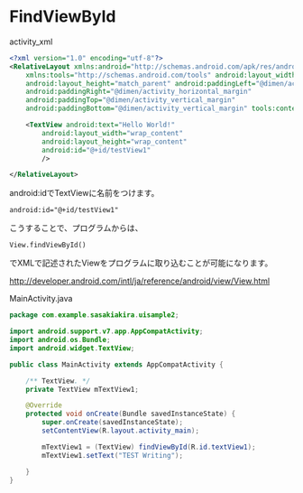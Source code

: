# FindViewById



activity_xml
```xml
<?xml version="1.0" encoding="utf-8"?>
<RelativeLayout xmlns:android="http://schemas.android.com/apk/res/android"
    xmlns:tools="http://schemas.android.com/tools" android:layout_width="match_parent"
    android:layout_height="match_parent" android:paddingLeft="@dimen/activity_horizontal_margin"
    android:paddingRight="@dimen/activity_horizontal_margin"
    android:paddingTop="@dimen/activity_vertical_margin"
    android:paddingBottom="@dimen/activity_vertical_margin" tools:context=".MainActivity">

    <TextView android:text="Hello World!"
        android:layout_width="wrap_content"
        android:layout_height="wrap_content"
        android:id="@+id/testView1"
        />

</RelativeLayout>
```

android:idでTextViewに名前をつけます。

    android:id="@+id/testView1"

こうすることで、プログラムからは、

    View.findViewById()
    
でXMLで記述されたViewをプログラムに取り込むことが可能になります。


http://developer.android.com/intl/ja/reference/android/view/View.html

MainActivity.java
```java
package com.example.sasakiakira.uisample2;

import android.support.v7.app.AppCompatActivity;
import android.os.Bundle;
import android.widget.TextView;

public class MainActivity extends AppCompatActivity {

    /** TextView. */
    private TextView mTextView1;

    @Override
    protected void onCreate(Bundle savedInstanceState) {
        super.onCreate(savedInstanceState);
        setContentView(R.layout.activity_main);

        mTextView1 = (TextView) findViewById(R.id.textView1);
        mTextView1.setText("TEST Writing");

    }
}
```

